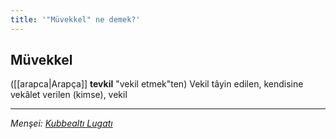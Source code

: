 ```yaml
---
title: '"Müvekkel" ne demek?'
---
```


## Müvekkel
([[arapca|Arapça]] **tevkіl** "vekil etmek"ten) Vekil tâyin edilen, kendisine vekâlet verilen (kimse), vekil

---
*Menşei: [Kubbealtı Lugatı](https://www.lugatim.com/s/Müvekkel)*